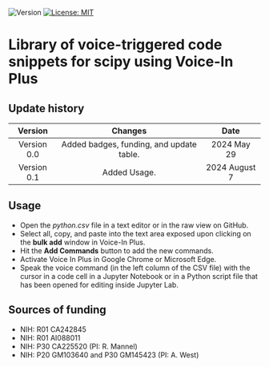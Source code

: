 ![Version](https://img.shields.io/static/v1?label=scipy-voice-in&message=0.0&color=brightcolor)
[![License: MIT](https://img.shields.io/badge/License-MIT-blue.svg)](https://opensource.org/licenses/MIT)


# Library of voice-triggered code snippets for scipy using Voice-In Plus


## Update history

|Version      | Changes                                                                                                                                    | Date                 |
|:-----------:|:------------------------------------------------------------------------------------------------------------------------------------------:|:--------------------:|
| Version 0.0 | Added badges, funding, and update table.                                                                                                   | 2024 May 29         |
| Version 0.1 | Added Usage.                                                                                                                               | 2024 August 7         |

## Usage

- Open the *python.csv* file in a text editor or in the raw view on GitHub.
- Select all, copy, and paste into the text area exposed upon clicking on the **bulk add** window in Voice-In Plus.
- Hit the **Add Commands** button to add the new commands.
- Activate Voice In Plus in Google Chrome or Microsoft Edge.
- Speak the voice command (in the left column of the CSV file) with the cursor in a code cell in a Jupyter Notebook or in a Python script file that has been opened for editing inside Jupyter Lab.

## Sources of funding

- NIH: R01 CA242845
- NIH: R01 AI088011
- NIH: P30 CA225520 (PI: R. Mannel)
- NIH: P20 GM103640 and P30 GM145423 (PI: A. West)

